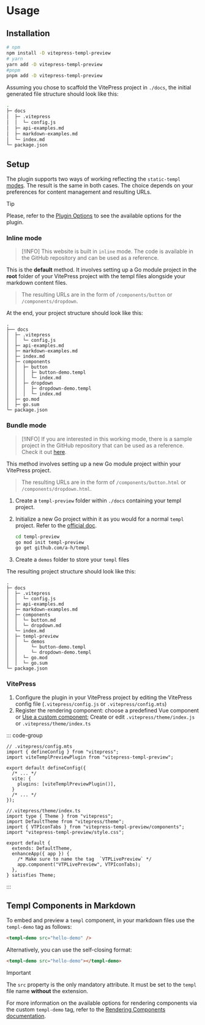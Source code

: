 # Usage

## Installation

```bash
# npm
npm install -D vitepress-templ-preview
# yarn
yarn add -D vitepress-templ-preview
#pnpm
pnpm add -D vitepress-templ-preview
```

Assuming you chose to scaffold the VitePress project in `./docs`, the initial generated file structure should look like this:

```bash
.
├─ docs
│  ├─ .vitepress
│  │  └─ config.js
│  ├─ api-examples.md
│  ├─ markdown-examples.md
│  └─ index.md
└─ package.json
```

## Setup

The plugin supports two ways of working reflecting the `static-templ` [modes](https://github.com/nokacper24/static-templ?tab=readme-ov-file#modes). The result is the same in both cases. The choice depends on your preferences for content management and resulting URLs.

> [!TIP]
> Please, refer to the [Plugin Options](/customization/plugin-options) to see the available options for the plugin.

### Inline mode

> [!INFO]
> This website is built in `inline` mode. The code is available in the GitHub repository and can be used as a reference.

This is the **default** method. It involves setting up a Go module project in the **root** folder of your VitePress project with the templ files alongside your markdown content files.

> The resulting URLs are in the form of `/components/button` or `/components/dropdown`.

At the end, your project structure should look like this:

```bash{8-16}
.
├── docs
│  ├─ .vitepress
│  │  └─ config.js
│  ├─ api-examples.md
│  ├─ markdown-examples.md
│  ├─ index.md
│  ├─ components
│  │  ├─ button
│  │  │  ├─ button-demo.templ
│  │  │  └─ index.md
│  │  ├─ dropdown
│  │  │  ├─ dropdown-demo.templ
│  │  │  └─ index.md
│  ├─ go.mod
│  ├─ go.sum
└─ package.json
```

### Bundle mode

> [!INFO]
> If you are interested in this working mode, there is a sample project in the GitHub repository that can be used as a reference. Check it out [here](https://github.com/indaco/vitepress-templ-preview/_examples/).

This method involves setting up a new Go module project within your VitePress project.

> The resulting URLs are in the form of `/components/button.html` or `/components/dropdown.html`.

1. Create a `templ-preview` folder within `./docs` containing your templ project.
2. Initialize a new Go project within it as you would for a normal `templ` project. Refer to the [official doc](https://templ.guide/quick-start/creating-a-simple-templ-component).

   ```bash
   cd templ-preview
   go mod init templ-preview
   go get github.com/a-h/templ
   ```

3. Create a `demos` folder to store your `templ` files

The resulting project structure should look like this:

```bash{11-16}
.
├─ docs
│  ├─ .vitepress
│  │  └─ config.js
│  ├─ api-examples.md
│  ├─ markdown-examples.md
│  ├─ components
│  │  └─ button.md
│  │  └─ dropdown.md
│  └─ index.md
│  ├─ templ-preview
│  │  └─ demos
│  │     └─ button-demo.templ
│  │     └─ dropdown-demo.templ
│  │  └─ go.mod
│  │  └─ go.sum
└─ package.json
```

### VitePress

1. Configure the plugin in your VitePress project by editing the VitePress config file (`.vitepress/config.js` or `.vitepress/config.mts`)
2. Register the rendering component: choose a predefined Vue component or [Use a custom component](/customization/rendering-components); Create or edit `.vitepress/theme/index.js` or `.vitepress/theme/index.ts`

::: code-group

```ts{3,8} [config.mts]
// .vitepress/config.mts
import { defineConfig } from "vitepress";
import viteTemplPreviewPlugin from "vitepress-templ-preview";

export default defineConfig({
  /* ... */
  vite: {
    plugins: [viteTemplPreviewPlugin()],
  }
  /* ... */
});
```

```ts{4-5,10-11} [theme/index.ts]
//.vitepress/theme/index.ts
import type { Theme } from "vitepress";
import DefaultTheme from "vitepress/theme";
import { VTPIconTabs } from "vitepress-templ-preview/components";
import "vitepress-templ-preview/style.css";

export default {
  extends: DefaultTheme,
  enhanceApp({ app }) {
    /* Make sure to name the tag  `VTPLivePreview` */
    app.component("VTPLivePreview", VTPIconTabs);
  },
} satisfies Theme;
```

:::

## Templ Components in Markdown

To embed and preview a `templ` component, in your markdown files use the `templ-demo` tag as follows:

```html
<templ-demo src="hello-demo" />
```

Alternatively, you can use the self-closing format:

```html
<templ-demo src="hello-demo"></templ-demo>
```

> [!IMPORTANT]
> The `src` property is the only mandatory attribute. It must be set to the `templ` file name **without** the extension.

For more information on the available options for rendering components via the custom `templ-demo` tag, refer to the [Rendering Components documentation](/customization/rendering-components).
